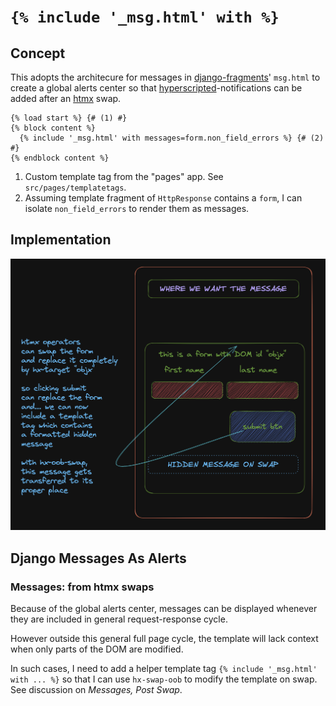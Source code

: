 # `{% include '_msg.html' with %}`

## Concept

This adopts the architecure for messages in [django-fragments](https://justmars.github.io/django-fragments)' `msg.html` to create a global alerts center so that [hyperscripted](https://hyperscript.org)-notifications can be added after an [htmx](https://htmx.org) swap.

```jinja title="Invocation" linenums="1" hl_lines="1 3"
{% load start %} {# (1) #}
{% block content %}
  {% include '_msg.html' with messages=form.non_field_errors %} {# (2) #}
{% endblock content %}
```

1. Custom template tag from the "pages" app. See `src/pages/templatetags`.
2. Assuming template fragment of `HttpResponse` contains a `form`, I can isolate `non_field_errors` to render them as messages.

## Implementation

![Excalidraw snapshot of general flow](../../img/hx_oob.png)

## Django Messages As Alerts

### Messages: from htmx swaps

Because of the global alerts center, messages can be displayed whenever they are included in general request-response cycle.

However outside this general full page cycle, the template will lack context when only parts of the DOM are modified.

In such cases, I need to add a helper template tag `{% include '_msg.html' with ... %}` so that I can use `hx-swap-oob` to modify the template on swap. See discussion on _Messages, Post Swap_.
